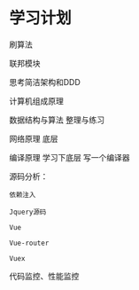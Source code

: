 # 学习计划


刷算法




  联邦模块


思考简洁架构和DDD

计算机组成原理

数据结构与算法 整理与练习

网络原理 底层

编译原理  学习下底层
写一个编译器


源码分析：

    依赖注入

    Jquery源码 

    Vue

    Vue-router

    Vuex



代码监控、性能监控













